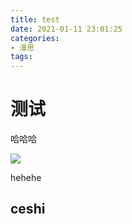 ```yaml
---
title: test
date: 2021-01-11 23:01:25
categories: 
- 漫思
tags:
---
```

# 测试

哈哈哈

![](https://gallery.angryberry.tech/blog/docker.png)

hehehe

## ceshi

